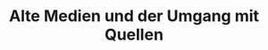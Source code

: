 ---
layout: post
title: Alte Medien und der Umgang mit Quellen
categories: [Theologie]
published: false
---